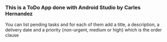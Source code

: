 <h3>This is a ToDo App done with Android Studio by Carles Hernandez</h3>

<p>You can list pending tasks and for each of them add a title, a description, a delivery date and a priority {non-urgent, medium or high} which is the order clause</p>
